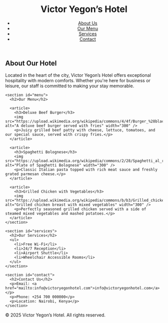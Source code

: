 <!DOCTYPE html>
<html lang="en">
<head>
  <meta charset="UTF-8" />
  <meta name="viewport" content="width=device-width, initial-scale=1.0" />
  <meta name="description" content="Victor Yegon's Hotel offers luxury accommodation and a delicious variety of dishes with top-tier hospitality in the heart of the city." />
  <title>Victor Yegon’s Hotel</title>
</head>

<body>
  <header>
    <h1>Victor Yegon’s Hotel</h1>
    <nav aria-label="Main Navigation">
      <ul>
        <li><a href="#about">About Us</a></li>
        <li><a href="#menu">Our Menu</a></li>
        <li><a href="#services">Services</a></li>
        <li><a href="#contact">Contact</a></li>
      </ul>
    </nav>
  </header>

  <main>
    <section id="about">
      <h2>About Our Hotel</h2>
      <p>Located in the heart of the city, Victor Yegon’s Hotel offers exceptional hospitality with modern comforts. Whether you're here for business or leisure, our staff is committed to making your stay memorable.</p>
    </section>

    <section id="menu">
      <h2>Our Menu</h2>

      <article>
        <h3>Deluxe Beef Burger</h3>
        <img src="https://upload.wikimedia.org/wikipedia/commons/4/4f/Burger_%28black_bg%29.jpg" alt="A deluxe beef burger served with fries" width="300" />
        <p>Juicy grilled beef patty with cheese, lettuce, tomatoes, and our special sauce, served with crispy fries.</p>
      </article>

      <article>
        <h3>Spaghetti Bolognese</h3>
        <img src="https://upload.wikimedia.org/wikipedia/commons/2/28/Spaghetti_al_ragù_%28bolognese%29.jpg" alt="Plate of Spaghetti Bolognese" width="300" />
        <p>Classic Italian pasta topped with rich meat sauce and freshly grated parmesan cheese.</p>
      </article>

      <article>
        <h3>Grilled Chicken with Vegetables</h3>
        <img src="https://upload.wikimedia.org/wikipedia/commons/b/b3/Grilled_chicken_with_vegetables.jpg" alt="Grilled chicken breast with mixed vegetables" width="300" />
        <p>Perfectly seasoned grilled chicken served with a side of steamed mixed vegetables and mashed potatoes.</p>
      </article>
    </section>

    <section id="services">
      <h2>Our Services</h2>
      <ul>
        <li>Free Wi-Fi</li>
        <li>24/7 Reception</li>
        <li>Airport Shuttle</li>
        <li>Wheelchair Accessible Rooms</li>
      </ul>
    </section>

    <section id="contact">
      <h2>Contact Us</h2>
      <p>Email: <a href="mailto:info@victoryegonhotel.com">info@victoryegonhotel.com</a></p>
      <p>Phone: +254 700 000000</p>
      <p>Location: Nairobi, Kenya</p>
    </section>
  </main>

  <footer>
    <p>&copy; 2025 Victor Yegon’s Hotel. All rights reserved.</p>
  </footer>
</body>
</html>
